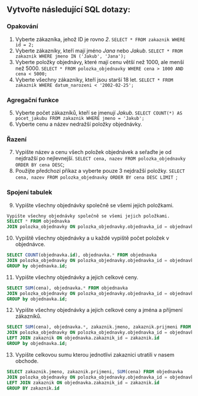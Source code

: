## Vytvořte následující SQL dotazy:

### Opakování
1. Vyberte zákazníka, jehož ID je rovno *2*.
`SELECT * FROM zakaznik WHERE id = 2;`
2. Vyberte zákazníky, kteří mají jméno *Jana* nebo *Jakub*.
`SELECT * FROM zakaznik WHERE jmeno IN ('Jakub', 'Jana');`
3. Vyberte položky objednávy, které mají cenu větší než 1000, ale menší než 5000.
`SELECT * FROM polozka_objednavky WHERE cena > 1000 AND cena < 5000;`
4. Vyberte všechny zákazníky, kteří jsou starší 18 let.
`SELECT * FROM zakaznik WHERE datum_narozeni < '2002-02-25';`


### Agregační funkce
5. Vyberte počet zákazníků, kteří se jmenují *Jakub*.
`SELECT COUNT(*) AS pocet_jakubu FROM zakaznik WHERE jmeno = 'Jakub';`
6. Vyberte cenu a název nedražší položky objednávky.

### Řazení
7. Vypište název a cenu všech položek objednávek a seřaďte je od nejdražší po nejlevnejší.
`SELECT cena, nazev FROM polozka_objednavky ORDER BY cena DESC`;
8. Použijte předchozí příkaz a vyberte pouze 3 nejdražší položky.
`SELECT cena, nazev FROM polozka_objednavky ORDER BY cena DESC LIMIT `;

### Spojení tabulek
9. Vypište všechny objednávky společně se všemi jejich položkami.
```sql
Vypište všechny objednávky společně se všemi jejich položkami.
SELECT * FROM objednavka
JOIN polozka_objednavky ON polozka_objednavky.objednavka_id = objednavka.id;
```
10. Vypiště všechny objednávky a u každé vypiště počet položek v objednávce.
```sql
SELECT COUNT(objednavka.id), objednavka.* FROM objednavka
JOIN polozka_objednavky ON polozka_objednavky.objednavka_id = objednavka.id
GROUP by objednavka.id;
```
11. Vypište všechny objednávky a jejich celkové ceny.
```sql
SELECT SUM(cena), objednavka.* FROM objednavka
JOIN polozka_objednavky ON polozka_objednavky.objednavka_id = objednavka.id
GROUP by objednavka.id;
```
12. Vypište všechny objednávky a jejich celkové ceny a jména a příjmení zákazníků.
```sql
SELECT SUM(cena), objednavka.*, zakaznik.jmeno, zakaznik.prijmeni FROM objednavka
JOIN polozka_objednavky ON polozka_objednavky.objednavka_id = objednavka.id
LEFT JOIN zakaznik ON objednavka.zakaznik_id = zakaznik.id
GROUP by objednavka.id;
```
13. Vypište celkovou sumu kterou jednotlivi zakaznici utratili v nasem obchode.
```sql
SELECT zakaznik.jmeno, zakaznik.prijmeni, SUM(cena) FROM objednavka
JOIN polozka_objednavky ON polozka_objednavky.objednavka_id = objednavka.id
LEFT JOIN zakaznik ON objednavka.zakaznik_id = zakaznik.id
GROUP BY zakaznik.id
```